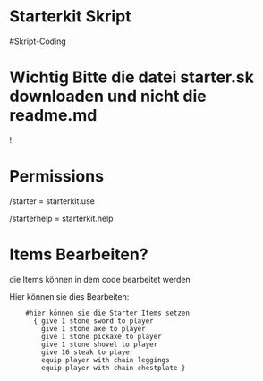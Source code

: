 # Starterkit Skript
        
#Skript-Coding
# Wichtig Bitte die datei starter.sk downloaden und nicht die readme.md
!
# Permissions        
/starter = starterkit.use                                

/starterhelp = starterkit.help
# Items Bearbeiten?
die Items können in dem code bearbeitet werden

Hier können sie dies Bearbeiten:

        #hier können sie die Starter Items setzen
          { give 1 stone sword to player
            give 1 stone axe to player
            give 1 stone pickaxe to player
            give 1 stone shovel to player            
            give 16 steak to player
            equip player with chain leggings
            equip player with chain chestplate }
            


